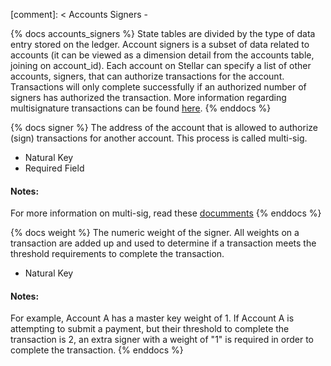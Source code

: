 [comment]: < Accounts Signers -

{% docs accounts_signers %}
State tables are divided by the type of data entry stored on the ledger. Account signers is a subset of data related to accounts (it can be viewed as a dimension detail from the accounts table, joining on account_id). Each account on Stellar can specify a list of other accounts, signers, that can authorize transactions for the account. Transactions will only complete successfully if an authorized number of signers has authorized the transaction. More information regarding multisignature transactions can be found [here](https://developers.stellar.org/docs/glossary/multisig/).
{% enddocs %}

{% docs signer %}
The address of the account that is allowed to authorize (sign) transactions for another account. This process is called multi-sig.

- Natural Key
- Required Field

#### Notes:

For more information on multi-sig, read these [documments](https://developers.stellar.org/docs/encyclopedia/signatures-and-multisig?q=encyclopedia+signatures+and+multisig)
{% enddocs %}

{% docs weight %}
The numeric weight of the signer. All weights on a transaction are added up and used to determine if a transaction meets the threshold requirements to complete the transaction.

- Natural Key

#### Notes:

For example, Account A has a master key weight of 1. If Account A is attempting to submit a payment, but their threshold to complete the transaction is 2, an extra signer with a weight of "1" is required in order to complete the transaction.
{% enddocs %}
